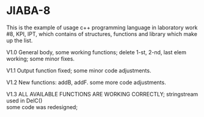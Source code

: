 # JIABA-8
This is the example of usage c++ programming language in laboratory work #8, KPI, IPT, which contains of structures, functions and library which make up the list.

V1.0
    General body, some working functions;
    delete 1-st, 2-nd, last elem working;
    some minor fixes.

V1.1
    Output function fixed;
    some minor code adjustments.

V1.2
    New functions: addB, addF.
    some more code adjustments.

V1.3
    ALL AVAILABLE FUNCTIONS ARE WORKING CORRECTLY;
    stringstream used in DelC()    
    some code was redesigned;
